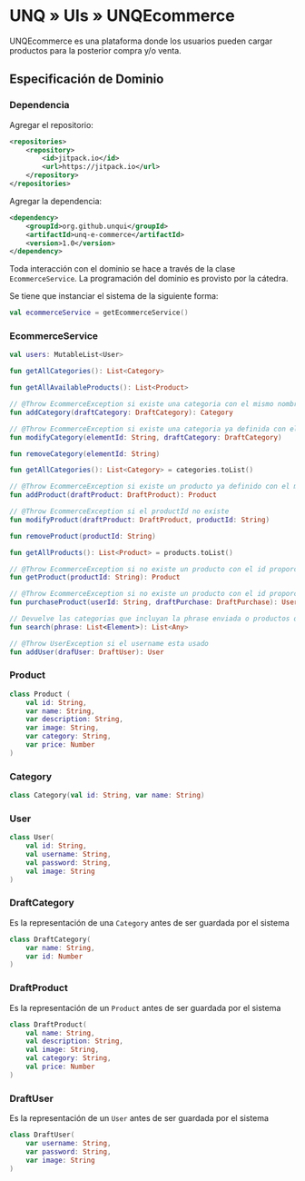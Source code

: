 # UNQ » UIs » UNQEcommerce


UNQEcommerce es una plataforma donde los usuarios pueden cargar productos para la posterior compra y/o venta.

## Especificación de Dominio

### Dependencia

Agregar el repositorio:

```xml
<repositories>
    <repository>
        <id>jitpack.io</id>
        <url>https://jitpack.io</url>
    </repository>
</repositories>
```

Agregar la dependencia:

```xml
<dependency>
    <groupId>org.github.unqui</groupId>
    <artifactId>unq-e-commerce</artifactId>
    <version>1.0</version>
</dependency>
```

Toda interacción con el dominio se hace a través de la clase `EcommerceService`. La programación del dominio es provisto por la cátedra.

Se tiene que instanciar el sistema de la siguiente forma:

```kotlin
val ecommerceService = getEcommerceService()
```

### EcommerceService

```kotlin
val users: MutableList<User>

fun getAllCategories(): List<Category>

fun getAllAvailableProducts(): List<Product>

// @Throw EcommerceException si existe una categoria con el mismo nombre
fun addCategory(draftCategory: DraftCategory): Category

// @Throw EcommerceException si existe una categoria ya definida con el mismo nombre
fun modifyCategory(elementId: String, draftCategory: DraftCategory)

fun removeCategory(elementId: String)

fun getAllCategories(): List<Category> = categories.toList()

// @Throw EcommerceException si existe un producto ya definido con el mismo nombre
fun addProduct(draftProduct: DraftProduct): Product 

// @Throw EcommerceException si el productId no existe
fun modifyProduct(draftProduct: DraftProduct, productId: String)

fun removeProduct(productId: String) 

fun getAllProducts(): List<Product> = products.toList()

// @Throw EcommerceException si no existe un producto con el id proporcionado
fun getProduct(productId: String): Product 

// @Throw EcommerceException si no existe un producto con el id proporcionado o un usuario con el id proporcionado
fun purchaseProduct(userId: String, draftPurchase: DraftPurchase): User

// Devuelve las categorias que incluyan la phrase enviada o productos que tengan esa phrase en su nombre o descripcion 
fun search(phrase: List<Element>): List<Any>

// @Throw UserException si el username esta usado
fun addUser(drafUser: DraftUser): User

```

### Product

```kotlin
class Product (
    val id: String,
    var name: String,
    var description: String,
    var image: String,
    var category: String,
    var price: Number
)
```

### Category

```kotlin
class Category(val id: String, var name: String)
```

### User

```kotlin
class User(
    val id: String,
    val username: String,
    val password: String,
    val image: String
)
```


### DraftCategory

Es la representación de una `Category` antes de ser guardada por el sistema

```kotlin
class DraftCategory(
    var name: String,
    var id: Number
)
```

### DraftProduct

Es la representación de un `Product` antes de ser guardada por el sistema

```kotlin
class DraftProduct(
    val name: String,
    val description: String,
    val image: String,
    val category: String,
    val price: Number
)
```

### DraftUser

Es la representación de un `User` antes de ser guardada por el sistema

```kotlin
class DraftUser(
    var username: String,
    var password: String,
    var image: String
)
```